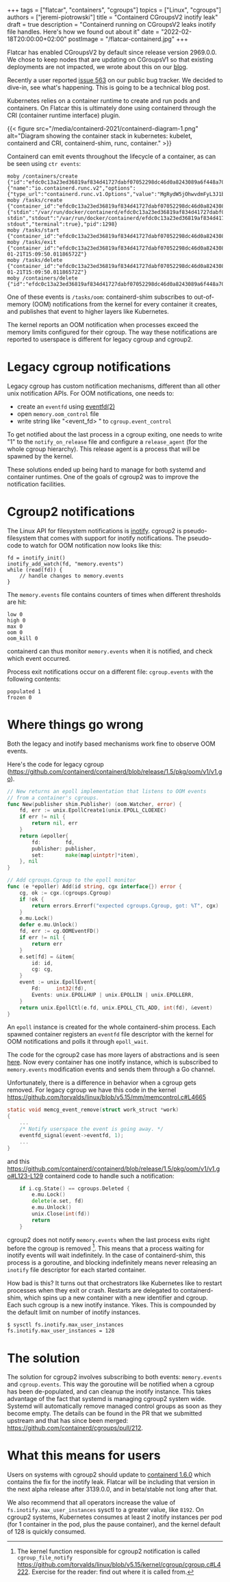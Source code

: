 +++
tags = ["flatcar", "containers", "cgroups"]
topics = ["Linux", "cgroups"]
authors = ["jeremi-piotrowski"]
title = "Containerd CGroupsV2 inotify leak"
draft = true
description = "Containerd running on CGroupsV2 leaks inotify file handles. Here's how we found out about it"
date = "2022-02-18T20:00:00+02:00"
postImage = "/flatcar-containerd.jpg"
+++

Flatcar has enabled CGroupsV2 by default since release version 2969.0.0. We chose to keep nodes that are updating on CGroupsV1 so that existing deployments are not impacted, we wrote about this on our [blog](https://www.flatcar-linux.org/blog/2021/09/flatcar-container-linux-is-moving-to-cgroupsv2/).

Recently a user reported [issue 563](https://github.com/flatcar-linux/Flatcar/issues/563) on our public bug tracker. We decided to dive-in, see what's happening. This is going to be a technical blog post.

Kubernetes relies on a container runtime to create and run pods and containers. On Flatcar this is ultimately done using containerd through the CRI (container runtime interface) plugin.

{{< figure src="/media/containerd-2021/containerd-diagram-1.png" alt="Diagram showing the container stack in kubernetes: kubelet, containerd and CRI, containerd-shim, runc, container." >}}

Containerd can emit events throughout the lifecycle of a container, as can be seen using `ctr events`:

```
moby /containers/create {"id":"efdc0c13a23ed36819af834d41727dabf07052298dc46d0a8243089a6f448a70","runtime":{"name":"io.containerd.runc.v2","options":{"type_url":"containerd.runc.v1.Options","value":"MgRydW5jOhwvdmFyL3J1bi9kb2NrZXIvcnVudGltZS1ydW5jSAE="}}}
moby /tasks/create {"container_id":"efdc0c13a23ed36819af834d41727dabf07052298dc46d0a8243089a6f448a70","bundle":"/run/containerd/io.containerd.runtime.v2.task/moby/efdc0c13a23ed36819af834d41727dabf07052298dc46d0a8243089a6f448a70","io":{"stdin":"/var/run/docker/containerd/efdc0c13a23ed36819af834d41727dabf07052298dc46d0a8243089a6f448a70/init-stdin","stdout":"/var/run/docker/containerd/efdc0c13a23ed36819af834d41727dabf07052298dc46d0a8243089a6f448a70/init-stdout","terminal":true},"pid":1298}
moby /tasks/start {"container_id":"efdc0c13a23ed36819af834d41727dabf07052298dc46d0a8243089a6f448a70","pid":1298}
moby /tasks/exit {"container_id":"efdc0c13a23ed36819af834d41727dabf07052298dc46d0a8243089a6f448a70","id":"efdc0c13a23ed36819af834d41727dabf07052298dc46d0a8243089a6f448a70","pid":1298,"exited_at":"2022-01-21T15:09:50.01186572Z"}
moby /tasks/delete {"container_id":"efdc0c13a23ed36819af834d41727dabf07052298dc46d0a8243089a6f448a70","pid":1298,"exited_at":"2022-01-21T15:09:50.01186572Z"}
moby /containers/delete {"id":"efdc0c13a23ed36819af834d41727dabf07052298dc46d0a8243089a6f448a70"}
```

One of these events is `/tasks/oom`: containerd-shim subscribes to out-of-memory (OOM) notifications from the kernel for every container it creates, and publishes that event to higher layers like Kubernetes.

The kernel reports an OOM notification when processes exceed the memory limits configured for their cgroup. The way these notifications are reported to userspace is different for legacy cgroup and cgroup2.

# Legacy cgroup notifications

Legacy cgroup has custom notification mechanisms, different than all other unix notification APIs. For OOM notifications, one needs to:

- create an `eventfd` using [eventfd(2)](https://man7.org/linux/man-pages/man2/eventfd.2.html)
- open `memory.oom_control` file
- write string like "<event_fd> <fd of memory.oom_control>" to
  `cgroup.event_control`

To get notified about the last process in a cgroup exiting, one needs to write "1" to the `notify_on_release` file and configure a `release_agent` (for the whole cgroup hierarchy). This release agent is a process that will be spawned by the kernel.

These solutions ended up being hard to manage for both systemd and container runtimes. One of the goals of cgroup2 was to improve the notification facilities.

# Cgroup2 notifications

The Linux API for filesystem notifications is [inotify](https://www.man7.org/linux/man-pages/man7/inotify.7.html). cgroup2 is  pseudo-filesystem that comes with support for inotify notifications. The pseudo-code to watch for OOM notification now looks like this:

```
fd = inotify_init()
inotify_add_watch(fd, "memory.events")
while (read(fd)) {
    // handle changes to memory.events
}
```
The `memory.events` file contains counters of times when different thresholds are hit:
```
low 0
high 0
max 0 
oom 0
oom_kill 0
```
containerd can thus monitor `memory.events` when it is notified, and check which event occurred.

Process exit notifications occur on a different file: `cgroup.events` with the following contents:
```
populated 1
frozen 0
```

# Where things go wrong

Both the legacy and inotify based mechanisms work fine to observe OOM events.

Here's the code for legacy cgroup (https://github.com/containerd/containerd/blob/release/1.5/pkg/oom/v1/v1.go).
```go
// New returns an epoll implementation that listens to OOM events
// from a container's cgroups.
func New(publisher shim.Publisher) (oom.Watcher, error) {
	fd, err := unix.EpollCreate1(unix.EPOLL_CLOEXEC)
	if err != nil {
		return nil, err
	}
	return &epoller{
		fd:        fd,
		publisher: publisher,
		set:       make(map[uintptr]*item),
	}, nil
}

// Add cgroups.Cgroup to the epoll monitor
func (e *epoller) Add(id string, cgx interface{}) error {
	cg, ok := cgx.(cgroups.Cgroup)
	if !ok {
		return errors.Errorf("expected cgroups.Cgroup, got: %T", cgx)
	}
	e.mu.Lock()
	defer e.mu.Unlock()
	fd, err := cg.OOMEventFD()
	if err != nil {
		return err
	}
	e.set[fd] = &item{
		id: id,
		cg: cg,
	}
	event := unix.EpollEvent{
		Fd:     int32(fd),
		Events: unix.EPOLLHUP | unix.EPOLLIN | unix.EPOLLERR,
	}
	return unix.EpollCtl(e.fd, unix.EPOLL_CTL_ADD, int(fd), &event)
}
```

An `epoll` instance is created for the whole containerd-shim process. Each spawned container registers an `eventfd` file descriptor with the kernel for OOM notifications and polls it through `epoll_wait`.

The code for the cgroup2 case has more layers of abstractions and is seen [here](https://github.com/containerd/cgroups/blob/v1.0.2/v2/manager.go#L563-L605). Now every container has one inotify instance, which is subscribed to `memory.events` modification events and sends them through a Go channel.

Unfortunately, there is a difference in behavior when a cgroup gets removed. For legacy cgroup we have this code in the kernel https://github.com/torvalds/linux/blob/v5.15/mm/memcontrol.c#L4665
```c
static void memcg_event_remove(struct work_struct *work)
{
	...
	/* Notify userspace the event is going away. */
	eventfd_signal(event->eventfd, 1);
	...
}
```
and this https://github.com/containerd/containerd/blob/release/1.5/pkg/oom/v1/v1.go#L123-L129 containerd code to handle such a notification:
```go
	if i.cg.State() == cgroups.Deleted {
		e.mu.Lock()
		delete(e.set, fd)
		e.mu.Unlock()
		unix.Close(int(fd))
		return
	}
```

cgroup2 does not notify `memory.events` when the last process exits right before the cgroup is removed [^1]. This means that a process waiting for inotify events will wait indefinitely. In the case of containerd-shim, this process is a goroutine, and blocking indefinitely means never releasing an `inotify` file descriptor for each started container.

How bad is this? It turns out that orchestrators like Kubernetes like to restart processes when they exit or crash. Restarts are delegated to containerd-shim, which spins up a new container with a new identifier and cgroup. Each such cgroup is a new inotify instance. Yikes. This is compounded by the default limit on number of inotify instances.

```
$ sysctl fs.inotify.max_user_instances
fs.inotify.max_user_instances = 128
```

# The solution

The solution for cgroup2 involves subscribing to both events: `memory.events` and `cgroup.events`. This way the goroutine will be notified when a cgroup has been de-populated, and can cleanup the inotify instance. This takes advantage of the fact that systemd is managing cgroup2 system wide. Systemd will automatically remove managed control groups as soon as they become empty. The details can be found in the PR that we submitted upstream and that has since been merged: https://github.com/containerd/cgroups/pull/212.

# What this means for users

Users on systems with cgroup2 should update to [containerd 1.6.0](https://github.com/containerd/containerd/releases/tag/v1.6.0) which contains the fix for the inotify leak. Flatcar will be including that version in the next alpha release after 3139.0.0, and in beta/stable not long after that.

We also recommend that all operators increase the value of `fs.inotify.max_user_instances` sysctl to a greater value, like `8192`. On cgroup2 systems, Kubernetes consumes at least 2 inotify instances per pod (for 1 container in the pod, plus the pause container), and the kernel default of 128 is quickly consumed.

[^1]: The kernel function responsible for cgroup2 notification is called `cgroup_file_notify` https://github.com/torvalds/linux/blob/v5.15/kernel/cgroup/cgroup.c#L4222. Exercise for the reader: find out where it is called from.
